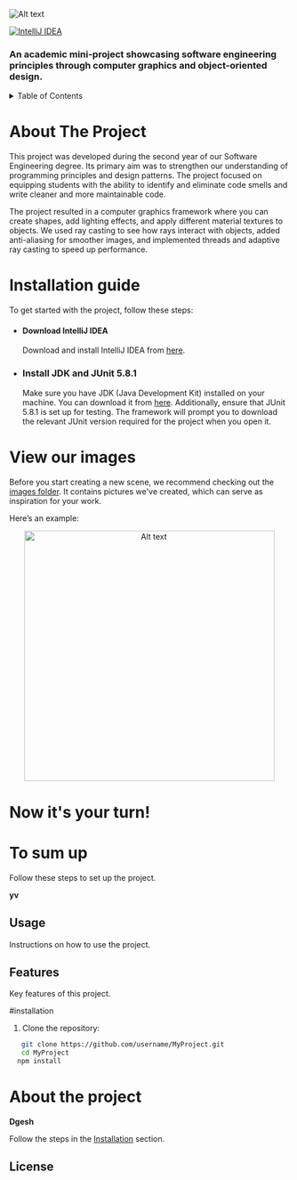 <img src="https://github.com/user-attachments/assets/0b046f60-3e42-45ef-b4db-e916fcb00326" alt="Alt text">

[![IntelliJ IDEA](https://img.shields.io/badge/IntelliJ%20IDEA-install-c0c0c0?labelColor=7209b7&style=flat&link=https://www.jetbrains.com/idea/download/?source=google&medium=cpc&campaign=EMEA_en_MIDDLE_IDEA_Branded&term=intellij&content=693444343133&gad_source=1&gclid=Cj0KCQiAi_G5BhDXARIsAN5SX7pDfCBJ2zYadohx9IZGgjZgGPRsIDJcxCtEa0yQdI2mI6K11lrYYaoaAmk7EALw_wcB&section=windows)](https://www.jetbrains.com/idea/download/?source=google&medium=cpc&campaign=EMEA_en_MIDDLE_IDEA_Branded&term=intellij&content=693444343133&gad_source=1&gclid=Cj0KCQiAi_G5BhDXARIsAN5SX7pDfCBJ2zYadohx9IZGgjZgGPRsIDJcxCtEa0yQdI2mI6K11lrYYaoaAmk7EALw_wcB&section=windows)

### An academic mini-project showcasing software engineering principles through computer graphics and object-oriented design.
<details>
  <summary>Table of Contents</summary>
  <ol>
    <li><a href="#about-the-project">About The Project</a></li>
    <li><a href="#installation-guide">Installation guide</a></li>
    <li><a href="#view-our-images">View our images</a></li>
    <li><a href="#now-its-your-turn">Now it's your turn!</a></li>
    <li><a href="#to-sum-up">To sum up</a></li>
  </ol>
</details>

# About The Project
This project was developed during the second year of our Software Engineering degree. Its primary aim was to strengthen our understanding of programming principles and design patterns. The project focused on equipping students with the ability to identify and eliminate code smells and write cleaner and more maintainable code.

The project resulted in a computer graphics framework where you can create shapes, add lighting effects, and apply different material textures to objects. We used ray casting to see how rays interact with objects, added anti-aliasing for smoother images, and implemented threads and adaptive ray casting to speed up performance.  
# Installation guide
To get started with the project, follow these steps:

- #### Download IntelliJ IDEA
  Download and install IntelliJ IDEA from [here](https://www.jetbrains.com/idea/).
- ### Install JDK and JUnit 5.8.1
  Make sure you have JDK (Java Development Kit) installed on your machine. You can download it from [here](https://adoptopenjdk.net/).
  Additionally, ensure that JUnit 5.8.1 is set up for testing. The framework will prompt you to download the relevant JUnit version required for the project when you open it.
# View our images

Before you start creating a new scene, we recommend checking out the [images folder](./images). It contains pictures we've created, which can serve as inspiration for your work.

Here’s an example:  
<div align="center">
  <img src="https://github.com/user-attachments/assets/f9d1fcf8-5ab7-4d0d-84d1-6c6935d1413b" alt="Alt text" height="450" width="450">
</div>

# Now it's your turn!

# To sum up



Follow these steps to set up the project.

**yv**
## Usage
Instructions on how to use the project.
## Features
Key features of this project.

#installation

1. Clone the repository:
```bash
   git clone https://github.com/username/MyProject.git
   cd MyProject
  npm install
```

# About the project
**Dgesh**

Follow the steps in the [Installation](#installation) section.













## License
